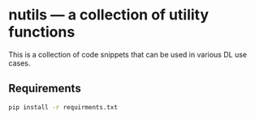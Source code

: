 # nutils — a collection of utility functions 
This is a collection of code snippets that can be used in various DL use cases. 

## Requirements
```sh
pip install -r requirments.txt
```